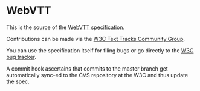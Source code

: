 WebVTT
======

This is the source of the [WebVTT specification](http://dev.w3.org/html5/webvtt/).

Contributions can be made via the [W3C Text Tracks Community Group](http://www.w3.org/community/texttracks/).

You can use the specification itself for filing bugs or go directly to the [W3C bug tracker](http://www.w3.org/Bugs/Public/enter_bug.cgi?product=TextTracks%20CG&component=WebVTT&short_desc=%5BWebVTT%5D%20).

A commit hook ascertains that commits to the master branch get automatically sync-ed to the CVS repository at the W3C and thus update the spec.
